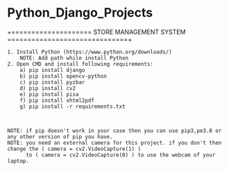 # Python_Django_Projects

+==================== STORE MANAGEMENT SYSTEM ==============================+

    1. Install Python (https://www.python.org/downloads/)
        NOTE: Add path while install Python
    2. Open CMD and install following requirements:
        a) pip install django
        b) pip install opencv-python
        c) pip install pyzbar
        d) pip install cv2
        e) pip install pisa
        f) pip install xhtml2pdf
        g) pip install -r requirements.txt



    NOTE: if pip doesn't work in your case then you can use pip3,pe3.8 or any other version of pip you have.
    NOTE: you need an external camera for this project. if you don't then change the ( camera = cv2.VideoCapture(1) )
          to ( camera = cv2.VideoCapture(0) ) to use the webcam of your laptop.
